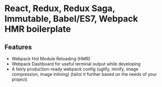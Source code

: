 # React, Redux, Redux Saga, Immutable, Babel/ES7, Webpack HMR boilerplate

## Features
* Webpack Hot Module Reloading (HMR)
* Webpack Dashboard for useful terminal output while developing
* A fairly production-ready webpack config (uglify, minify, image compression, image inlining) (tailor it further based on the needs of your project)
